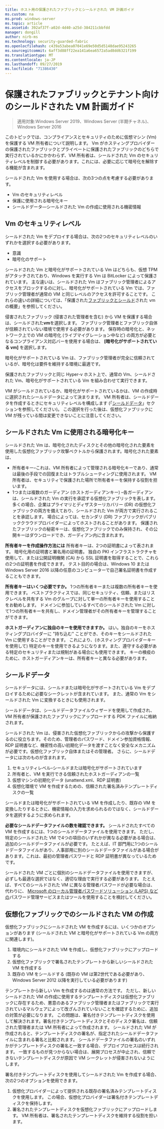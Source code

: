 ```yaml
---
title: ホスト用の保護されたファブリックとシールドされた VM 計画ガイド
ms.custom: na
ms.prod: windows-server
ms.topic: article
ms.assetid: 392af37f-a02d-4d40-a25d-384211cbbfdd
manager: dongill
author: nirb-ms
ms.technology: security-guarded-fabric
ms.openlocfilehash: c439a53abea07041e69e50d5d5148dae95243265
ms.sourcegitcommit: 6aff3d88ff22ea141a6ea6572a5ad8dd6321f199
ms.translationtype: MT
ms.contentlocale: ja-JP
ms.lasthandoff: 09/27/2019
ms.locfileid: "71386430"
---
```

# <a name="guarded-fabric-and-shielded-vm-planning-guide-for-tenants"></a>保護されたファブリックとテナント向けのシールドされた VM 計画ガイド

>適用対象:Windows Server 2019、Windows Server (半期チャネル)、Windows Server 2016

このトピックでは、コンプライアンスとセキュリティのために仮想マシン (Vm) を保護する VM 所有者について説明します。 Vm がホスティングプロバイダーの保護されたファブリックとプライベートに保護されたファブリックのどちらで実行されているかにかかわらず、VM 所有者は、シールドされた Vm のセキュリティレベルを制御する必要があります。これには、必要に応じて暗号化を解除する機能が含まれます。

シールドされた Vm を使用する場合は、次の3つの点を考慮する必要があります。

- Vm のセキュリティレベル
- 保護に使用される暗号化キー
- シールドデータ—シールドされた Vm の作成に使用される機密情報 

## <a name="security-level-for-the-vms"></a>Vm のセキュリティレベル

シールドされた Vm をデプロイする場合は、次の2つのセキュリティレベルのいずれかを選択する必要があります。

- 意識 
- 暗号化のサポート

シールドされた Vm と暗号化がサポートされている Vm はどちらも、仮想 TPM がアタッチされており、Windows を実行する Vm は BitLocker によって保護されています。 主な違いは、シールドされた Vm はファブリック管理者によるアクセスをブロックするのに対し、暗号化がサポートされている Vm では、ファブリック管理者が通常の VM と同じレベルのアクセスを許可することです。 これらの違いの詳細については、「保護された[ファブリックとシールド](guarded-fabric-and-shielded-vms.md)された vm の概要」を参照してください。 

侵害されたファブリック (侵害された管理者を含む) から VM を保護する場合は、シールドされた**vm**を選択します。 ファブリック管理者とファブリック自体が信頼されていない環境で使用する必要があります。 保存時の暗号化と、ネットワーク上での VM の暗号化 (ライブマイグレーション中など) の両方が必要となるコンプライアンス対応バーを使用する場合は、 **[暗号化がサポートされている vm]** を選択します。

暗号化がサポートされている Vm は、ファブリック管理者が完全に信頼されているが、暗号化は要件を維持する環境に最適です。

保護されたファブリックと同じ Hyper-v ホスト上で、通常の Vm、シールドされた Vm、暗号化がサポートされている Vm を組み合わせて実行できます。 

VM がシールドされているか、暗号化がサポートされているかは、VM の作成時に選択されたシールドデータによって決まります。 VM 所有者は、シールドデータを作成するときにセキュリティレベルを構成します (「[シールドデータ](#shielding-data)」セクションを参照してください)。
この選択を行った後は、仮想化ファブリックに VM が残っている間は変更できないことに注意してください。

## <a name="cryptographic-keys-used-for-shielded-vms"></a>シールドされた Vm に使用される暗号化キー

シールドされた Vm は、暗号化されたディスクとその他の暗号化された要素を使用した仮想化ファブリック攻撃ベクトルから保護されます。暗号化された要素は、

- 所有者キー–これは、VM 所有者によって管理される暗号化キーであり、通常は最後の手段での回復またはトラブルシューティングに使用されます。 VM 所有者は、セキュリティで保護された場所で所有者キーを保持する役割を担います。
- 1つまたは複数のガーディアン (ホストガーディアンキー) –各ガーディアンは、シールドされた Vm の実行を承認する仮想化ファブリックを表します。 多くの場合、企業はプライマリとディザスターリカバリー (DR) の仮想化ファブリックの両方を備えており、シールドされた Vm が両方で実行されることを承認します。 場合によっては、セカンダリ (DR) ファブリックがパブリッククラウドプロバイダーによってホストされることがあります。 保護されたファブリックの秘密キーは、仮想化ファブリックでのみ保持され、その公開キーはダウンロードでき、ガーディアン内に含まれます。 

**所有者キーを作成操作方法には** 所有者キーは、2つの証明書によって表されます。 暗号化用の証明書と署名用の証明書。 独自の PKI インフラストラクチャを使用して、または公開証明機関 (CA) から SSL 証明書を取得することで、これらの2つの証明書を作成できます。 テスト目的の場合は、Windows 10 または Windows Server 2016 以降の任意のコンピューターで自己署名証明書を作成することもできます。

**所有者キーはいくつ必要ですか。** 1つの所有者キーまたは複数の所有者キーを使用できます。 ベストプラクティスでは、同じセキュリティ、信頼、またはリスクレベルを共有する Vm のグループに対して単一の所有者キーを使用することをお勧めします。 ドメインに参加しているすべてのシールドされた Vm に対して1つの所有者キーを共有し、ドメイン管理者がその所有者キーを管理することができます。

**ホストガーディアンに独自のキーを使用できますか。** はい。独自のキーをホスティングプロバイダーに "持ち込む" ことができ、そのキーをシールドされた Vm に使用することができます。 これにより、(ホスティングプロバイダーキーを使用して) 特定のキーを使用できるようになります。また、遵守する必要がある特定のセキュリティまたは規制がある場合にも使用できます。 キーの検疫のために、ホストガーディアンキーは、所有者キーと異なる必要があります。

## <a name="shielding-data"></a>シールドデータ

シールドデータには、シールドまたは暗号化がサポートされている Vm をデプロイするために必要なシークレットが含まれています。 また、通常の Vm をシールドされた Vm に変換するときにも使用されます。

シールドデータは、シールドデータファイルウィザードを使用して作成され、VM 所有者が保護されたファブリックにアップロードする PDK ファイルに格納されます。

シールドされた Vm は、侵害された仮想化ファブリックからの攻撃から保護するのに役立ちます。そのため、管理者のパスワード、ドメイン参加資格情報、RDP 証明書など、機密性の高い初期化データを渡すことなく安全なメカニズムが必要です。仮想化ファブリック自体またはその管理者。 さらに、シールドデータには次のものが含まれます。

1. セキュリティレベル–シールドまたは暗号化がサポートされています
2. 所有者と、VM を実行できる信頼されたホストガーディアンの一覧
3. 仮想マシンの初期化データ (unattend.xml、RDP 証明書)
4. 仮想化環境で VM を作成するための、信頼された署名済みテンプレートディスクの一覧 

シールドまたは暗号化がサポートされている VM を作成したり、既存の VM を変換したりするときに、機密情報の入力を求められるのではなく、シールドデータを選択するように求められます。

**必要なシールドデータファイルの数を確認できます。** シールドされたすべての VM を作成するには、1つのシールドデータファイルを使用できます。 ただし、特定のシールドされた VM で4つの項目のいずれかが異なる必要がある場合は、追加のシールドデータファイルが必要です。 たとえば、IT 部門用に1つのシールドデータファイルがあり、人事部用に別のシールドデータファイルがある場合があります。これは、最初の管理者パスワードと RDP 証明書が異なっているためです。

シールドされた VM ごとに個別のシールドデータファイルを使用できますが、必ずしも最適な選択ではなく、適切な理由で実行する必要があります。 たとえば、すべてのシールドされた VM に異なる管理者パスワードが必要な場合は、代わりに、 [Microsoft のローカル管理者パスワードソリューション (LAPS) などの](https://www.microsoft.com/en-us/download/details.aspx?id=46899)パスワード管理サービスまたはツールを使用することを検討してください。

## <a name="creating-a-shielded-vm-on-a-virtualization-fabric"></a>仮想化ファブリックでのシールドされた VM の作成

仮想化ファブリックにシールドされた VM を作成するには、いくつかのオプションがあります (シールドされた VM と暗号化がサポートされている Vm の両方に関連します)。

1. 環境内にシールドされた VM を作成し、仮想化ファブリックにアップロードする
2. 仮想化ファブリックで署名されたテンプレートから新しいシールドされた VM を作成する
3. 既存の VM をシールドする (既存の VM は第2世代である必要があり、Windows Server 2012 以降を実行している必要があります)

テンプレートから新しい Vm を作成するのは通常の方法です。 ただし、新しいシールドされた VM の作成に使用するテンプレートディスクは仮想化ファブリックに存在するため、悪意のあるファブリック管理者またはファブリックで実行されているマルウェアによって改ざんされていないことを確認するために、追加の対策が必要になります。 この問題は、署名付きテンプレートディスクを使用して解決されます。署名付きテンプレートディスクとそのディスク署名は、信頼された管理者または VM 所有者によって作成されます。 シールドされた VM が作成されると、テンプレートディスクの署名が、指定されたシールドデータファイルに含まれる署名と比較されます。 シールドデータファイルの署名のいずれかがテンプレートディスクの署名と一致する場合、デプロイプロセスは続行されます。 一致するものが見つからない場合は、展開プロセスが中止され、信頼できないテンプレートディスクが原因で VM シークレットが侵害されないようにします。

署名付きテンプレートディスクを使用してシールドされた Vm を作成する場合、次の2つのオプションを使用できます。

1. 仮想化プロバイダーによって提供される既存の署名済みテンプレートディスクを使用します。 この場合、仮想化プロバイダーは署名付きテンプレートディスクを保持します。
2. 署名されたテンプレートディスクを仮想化ファブリックにアップロードします。 VM 所有者は、署名されたテンプレートディスクを維持する役割を担います。 


